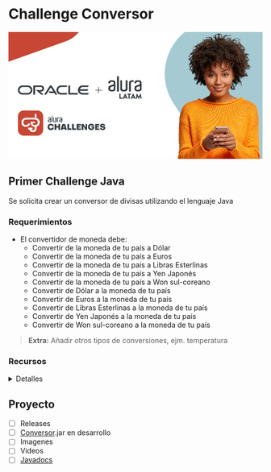 # Challenge Conversor

![img](./media/alura_challenge.png)

## Primer Challenge Java

Se solicita crear un conversor de divisas utilizando el lenguaje Java

### Requerimientos

- El convertidor de moneda debe:
  - Convertir de la moneda de tu país a Dólar
  - Convertir de la moneda de tu país  a Euros
  - Convertir de la moneda de tu país  a Libras Esterlinas
  - Convertir de la moneda de tu país  a Yen Japonés
  - Convertir de la moneda de tu país  a Won sul-coreano
  - Convertir de Dólar a la moneda de tu país
  - Convertir de Euros a la moneda de tu país
  - Convertir de Libras Esterlinas a la moneda de tu país
  - Convertir de Yen Japonés a la moneda de tu país
  - Convertir de Won sul-coreano a la moneda de tu país

> **Extra:**
Añadir otros tipos de conversiones, ejm. temperatura

### Recursos

<details><summary markdown="span">Detalles</summary>

- Tablero [Trello](https://trello.com/b/ss84DsE3/g5-challenge-conversor)
- Alura Blog - java.[swing](https://www.aluracursos.com/blog/biblioteca-swing)
- Alura Blog - Eclipse
[WindowBuilder](https://www.aluracursos.com/blog/interfaces-graficas-con-eclipse-windowbuilder)
- Alura YouTube - [enums](https://www.youtube.com/watch?v=EoPvlE85XAQ)

</details>

## Proyecto

 - [ ] Releases
-  [ ] [Conversor](./target/Conversor.jar).jar en desarrollo
 - [ ] Imagenes
 - [ ] Videos
 - [ ] [Javadocs]()
